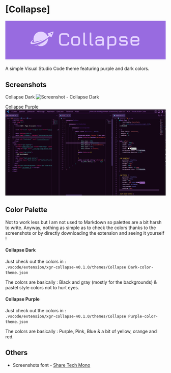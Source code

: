 # [Collapse]
![Collapse Logo](https://github.com/XGR-Development/Collapse-vscode-theme/blob/main/cropped-icon.png)
<br><br> A simple Visual Studio Code theme featuring purple and dark colors.

## Screenshots
Collapse Dark
![Screenshot - Collapse Dark]()

Collapse Purple
![Screenshot - Collapse Purple](https://github.com/XGR-Development/Collapse-vscode-theme/blob/main/static/collapse-purple-screenshot.png)

## Color Palette
Not to work less but I am not used to Markdown so palettes are a bit harsh to write. Anyway, nothing as simple as to check the colors thanks to the screenshots or by directly downloading the extension and seeing it yourself !

#### **Collapse Dark**

Just check out the colors in :  
`.vscode/extension/xgr-collapse-v0.1.0/themes/Collapse Dark-color-theme.json`

The colors are basically : Black and gray (mostly for the backgrounds) & pastel style colors not to hurt eyes.

#### **Collapse Purple**

Just check out the colors in :  
`.vscode/extension/xgr-collapse-v0.1.0/themes/Collapse Purple-color-theme.json`

The colors are basically : Purple, Pink, Blue & a bit of yellow, orange and red.

## Others

- Screenshots font - [Share Tech Mono](https://fonts.google.com/specimen/Share+Tech+Mono)